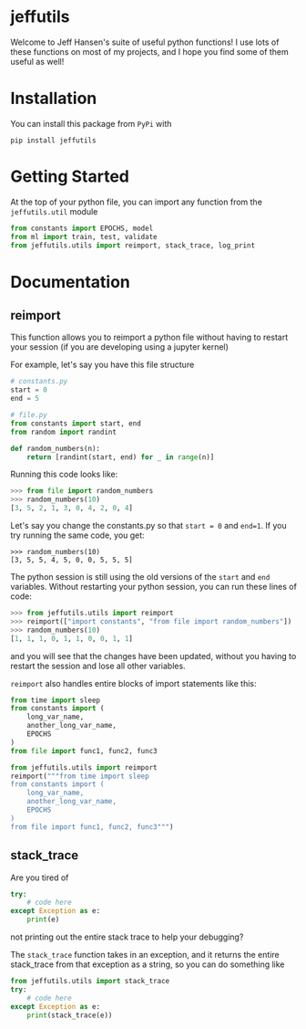 # jeffutils

Welcome to Jeff Hansen's suite of useful python functions! I use lots of these functions on most of my projects, and I hope you find some of them useful as well!

# Installation

You can install this package from `PyPi` with
```
pip install jeffutils
```

# Getting Started

At the top of your python file, you can import any function from the `jeffutils.util` module

```python
from constants import EPOCHS, model
from ml import train, test, validate
from jeffutils.utils import reimport, stack_trace, log_print
```

# Documentation

## reimport

This function allows you to reimport a python file without having to restart your session (if you are developing using a jupyter kernel)

For example, let's say you have this file structure
```Python
# constants.py
start = 0
end = 5
```
```Python
# file.py
from constants import start, end
from random import randint

def random_numbers(n):
    return [randint(start, end) for _ in range(n)]
```
Running this code looks like:
```Python
>>> from file import random_numbers
>>> random_numbers(10)
[3, 5, 2, 1, 3, 0, 4, 2, 0, 4]
```
Let's say you change the constants.py so that `start = 0` and `end=1`. If you try running the same code, you get:
```
>>> random_numbers(10)
[3, 5, 5, 4, 5, 0, 0, 5, 5, 5]
```
The python session is still using the old versions of the `start` and `end` variables. Without restarting your python session, you can run these lines of code:
```Python
>>> from jeffutils.utils import reimport
>>> reimport(["import constants", "from file import random_numbers"])
>>> random_numbers(10)
[1, 1, 1, 0, 1, 1, 0, 0, 1, 1]
```
and you will see that the changes have been updated, without you having to restart the session and lose all other variables.

`reimport` also handles entire blocks of import statements like this:
```Python
from time import sleep
from constants import (
    long_var_name,
    another_long_var_name,
    EPOCHS
)
from file import func1, func2, func3
```
```Python
from jeffutils.utils import reimport
reimport("""from time import sleep
from constants import (
    long_var_name,
    another_long_var_name,
    EPOCHS
)
from file import func1, func2, func3""")
```

## stack_trace

Are you tired of
```Python
try:
    # code here
except Exception as e:
    print(e)
```
not printing out the entire stack trace to help your debugging?

The `stack_trace` function takes in an exception, and it returns the entire stack_trace from that exception as a string, so you  can do something like
```Python
from jeffutils.utils import stack_trace
try:
    # code here
except Exception as e:
    print(stack_trace(e))
```
